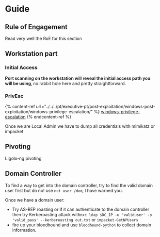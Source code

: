 # Guide

## Rule of Engagement

Read very well the RoE for this section



## Workstation part

### Initial Access

**Port scanning on the workstation will reveal the initial access path you will be using**, no rabbit hole here and pretty straightforward.



### PrivEsc

{% content-ref url="../../../pt/executive-pt/post-exploitation/windows-post-exploitation/windows-privilege-escalation/" %}
[windows-privilege-escalation](../../../pt/executive-pt/post-exploitation/windows-post-exploitation/windows-privilege-escalation/)
{% endcontent-ref %}

Once we are Local Admin we have to dump all credentials with mimikatz or impacket

## Pivoting

Ligolo-ng pivoting



## Domain Controller

To find a way to get into the domain controller, try to find the valid domain user first but do not use `net user /dom`, I have warned you.



Once we have a domain user:

* Try AS-REP roasting or if it can authenticate to the domain controller then try Kerberoasting attack with`nxc ldap $DC_IP -u 'validuser' -p 'valid_pass' --kerberoasting out.txt` or `impacket-GetNPUsers`
* fire up your bloodhound and use `bloodhound-python` to collect domain information.

